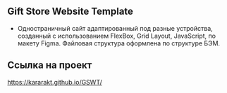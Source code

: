 ## Gift Store Website Template
- Одностраничный сайт адаптированный под разные устройства, созданный с использованием FlexBox, Grid Layout, JavaScript, по макету Figma. Файловая структура оформлена по структуре БЭМ.
## Ссылка на проект
https://kararakt.github.io/GSWT/
